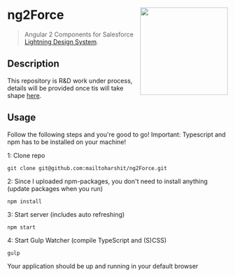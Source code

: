 # ng2Force [<img src="http://i.imgur.com/4qr8Rd6.png" align="right" width="200">](https://angular.io/)
> Angular 2 Components for Salesforce [Lightning Design System](https://www.lightningdesignsystem.com/). 

## Description
This repository is R&D work under process, details will be provided once tis will take shape [here](https://angular.io/docs/ts/latest/quickstart.html).

## Usage
Follow the following steps and you're good to go! Important: Typescript and npm has to be installed on your machine!

1: Clone repo
```
git clone git@github.com:mailtoharshit/ng2Force.git
```
2: Since I uploaded npm-packages, you don't need to install anything (update packages when you run)
```
npm install
```
3: Start server (includes auto refreshing)
```
npm start
```
4: Start Gulp Watcher (compile TypeScript and (S)CSS)
```
gulp
```

Your application should be up and running in your default browser
